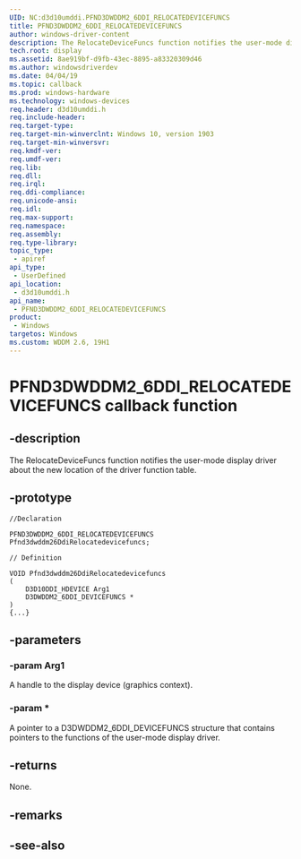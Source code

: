 ```yaml
---
UID: NC:d3d10umddi.PFND3DWDDM2_6DDI_RELOCATEDEVICEFUNCS
title: PFND3DWDDM2_6DDI_RELOCATEDEVICEFUNCS
author: windows-driver-content
description: The RelocateDeviceFuncs function notifies the user-mode display driver about the new location of the driver function table.
tech.root: display
ms.assetid: 8ae919bf-d9fb-43ec-8895-a83320309d46
ms.author: windowsdriverdev
ms.date: 04/04/19
ms.topic: callback
ms.prod: windows-hardware
ms.technology: windows-devices
req.header: d3d10umddi.h
req.include-header:
req.target-type:
req.target-min-winverclnt: Windows 10, version 1903
req.target-min-winversvr:
req.kmdf-ver:
req.umdf-ver:
req.lib:
req.dll:
req.irql: 
req.ddi-compliance:
req.unicode-ansi:
req.idl:
req.max-support:
req.namespace:
req.assembly:
req.type-library: 
topic_type: 
 - apiref
api_type: 
 - UserDefined
api_location: 
 - d3d10umddi.h
api_name: 
 - PFND3DWDDM2_6DDI_RELOCATEDEVICEFUNCS
product: 
 - Windows
targetos: Windows
ms.custom: WDDM 2.6, 19H1
---
```


# PFND3DWDDM2_6DDI_RELOCATEDEVICEFUNCS callback function

## -description

The RelocateDeviceFuncs function notifies the user-mode display driver about the new location of the driver function table.

## -prototype

```
//Declaration

PFND3DWDDM2_6DDI_RELOCATEDEVICEFUNCS Pfnd3dwddm26DdiRelocatedevicefuncs; 

// Definition

VOID Pfnd3dwddm26DdiRelocatedevicefuncs 
(
	D3D10DDI_HDEVICE Arg1
	D3DWDDM2_6DDI_DEVICEFUNCS *
)
{...}

```

## -parameters

### -param Arg1

A handle to the display device (graphics context).

### -param *

A pointer to a D3DWDDM2_6DDI_DEVICEFUNCS structure that contains pointers to the functions of the user-mode display driver.

## -returns

None.

## -remarks



## -see-also
